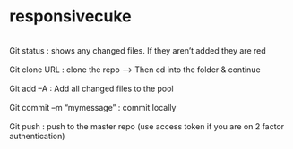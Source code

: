 responsivecuke
==============
<Basic git commands>
<br/> Git status                 : shows any changed files. If they aren’t added they are red<br/>
<br/>Git clone URL               : clone the repo --> Then cd into the folder & continue</br>
<br/>Git add –A                  : Add all changed files to the pool</br>
<br/>Git commit –m “mymessage”   : commit locally<br/>
</br>Git push                    : push to the master repo (use access token if you are on 2 factor authentication)
